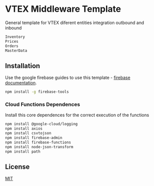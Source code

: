 # VTEX Middleware Template

General template for VTEX diferent entities integration outbound and inbound

```bash
Inventory
Prices
Orders
MasterData
```

## Installation

Use the google firebase guides to use this template - [firebase documentation](https://firebase.google.com/docs/functions/get-started).

```bash
npm install -g firebase-tools
```

### Cloud Functions Dependences

Install this core dependences for the correct execution of the functions
```bash
npm install @google-cloud/logging
npm install axios
npm install csvtojson
npm install firebase-admin
npm install firebase-functions
npm install node-json-transform
npm install path
```
## License
[MIT](https://choosealicense.com/licenses/mit/)
